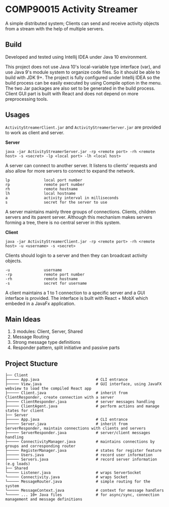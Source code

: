 # COMP90015 Activity Streamer

A simple distributed system; Clients can send and receive activity objects from a stream with the help of multiple servers.


## Build

Developed and tested using Intellij IDEA under Java 10 environment.

This project does not use Java 10's local-variable type interface (var), and use Java 9's module system to organize code files. So it should be able to build with JDK 9+. The project is fully configured under Intellij IDEA so the build process can be easily executed by using Compile option in the menu. The two Jar packages are also set to be generated in the build process. Client GUI part is built with React and does not depend on more preprocessing tools.


## Usages

`ActivityStreamerClient.jar` and `ActivityStreamerServer.jar` are provided to work as client and server.

__Server__

```
java -jar ActivityStreamerServer.jar -rp <remote port> -rh <remote host> -s <secret> -lp <local port> -lh <local host>
```

A server can connect to another server. It listens to clients' requests and also allow for more servers to connect to expand the network.

```
lp               local port number
rp               remote port number
rh               remote hostname
lh               local hostname
a                activity interval in milliseconds
s                secret for the server to use
```
A server maintains mainly three groups of connections. Clients, children servers and its parent server. Although this mechanism makes servers forming a tree, there is no central server in this system. 

__Client__
```
java -jar ActivityStreamerClient.jar -rp <remote port> -rh <remote host> -u <username> -s <secret>
```

Clients should login to a server and then they can broadcast activity objects.
```
-u               username
-rp              remote port number
-rh              remote hostname
-s               secret for username
```   
A client maintains a 1 to 1 connection to a specific server and a GUI interface is provided. The interface is built with React + MobX which embeded in a JavaFx application.

## Main Ideas

1. 3 modules: Client, Server, Shared
2. Message Routing
3. Strong message type definitions
4. Responder pattern, split initiative and passive parts

## Project Stucture

```
├── Client         
├───── App.java                         # CLI entrance              
├───── View.java                        # GUI interface, using JavaFX webview to load the compiled React app               
├───── Client.java                      # inherit from ClientResponder, create connection with a server
├───── ClientResponder.java             # server messages handling
├───── ClientAgent.java                 # perform actions and manage states for client
├── Server                              
├───── App.java                         # CLI entrance
├───── Server.java                      # inherit from ServerResponder, maintain connections with clients and servers
├───── ServerResponder.java             # server/client messages handling
├───── ConnectivityManager.java         # maintains connections by groups and corresponding router
├───── RegisterManager.java             # states for register feature
├───── Users.java                       # record user information
├───── Servers.java                     # record server information (e.g loads)  
├── Shared            
└───── Listener.java                    # wraps ServerSocket
└───── Connectivity.java                # wraps Socket
└───── MessageRouter.java               # simple routing for the system
└───── MessageContext.java              # context for message handlers
└───── ... 10+ Java files               # for async/sync, connection management and message definitions 
```
